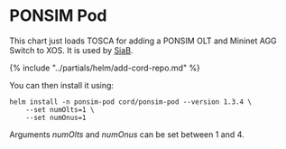# PONSIM Pod

This chart just loads TOSCA for adding a PONSIM OLT and Mininet AGG Switch to XOS.  It is used by [SiaB](../profiles/seba/siab.md).

{% include "../partials/helm/add-cord-repo.md" %}

You can then install it using:

```shell
helm install -n ponsim-pod cord/ponsim-pod --version 1.3.4 \
    --set numOlts=1 \
    --set numOnus=1
```

Arguments _numOlts_ and _numOnus_ can be set between 1 and 4.